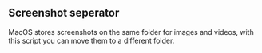 ## Screenshot seperator

MacOS stores screenshots on the same folder for images and videos, with this script you can move them to a different folder.